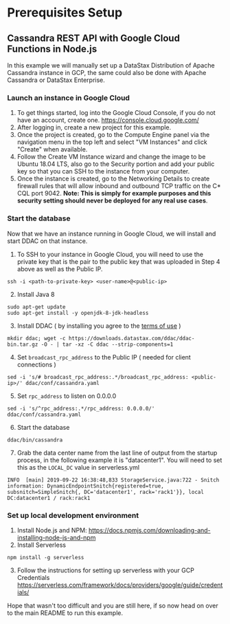 # Prerequisites Setup
## Cassandra REST API with Google Cloud Functions in Node.js

In this example we will manually set up a DataStax Distribution of Apache Cassandra instance in GCP, the same could also be done with Apache Cassandra or DataStax Enterprise.

### Launch an instance in Google Cloud

1. To get things started, log into the Google Cloud Console, if you do not have an account, create one. https://console.cloud.google.com/
2. After logging in, create a new project for this example.
3. Once the project is created, go to the Compute Engine panel via the navigation menu in the top left and select "VM Instances" and click "Create" when available.
4. Follow the Create VM Instance wizard and change the image to be Ubuntu 18.04 LTS, also go to the Security portion and add your public key so that you can SSH to the instance from your computer.
5. Once the instance is created, go to the Networking Details to create firewall rules that will allow inbound and outbound TCP traffic on the C* CQL port 9042. **Note: This is simply for example purposes and this security setting should never be deployed for any real use cases**.

### Start the database
Now that we have an instance running in Google Cloud, we will install and start DDAC on that instance.

1. To SSH to your instance in Google Cloud, you will need to use the private key that is the pair to the public key that was uploaded in Step 4 above as well as the Public IP.
```
ssh -i <path-to-private-key> <user-name>@<public-ip>
```
2. Install Java 8
```
sudo apt-get update 
sudo apt-get install -y openjdk-8-jdk-headless
```
3. Install DDAC ( by installing you agree to the [terms of use](https://www.datastax.com/legal/datastax-distribution-apache-cassandra-ddac-terms) )
```
mkdir ddac; wget -c https://downloads.datastax.com/ddac/ddac-bin.tar.gz -O - | tar -xz -C ddac --strip-components=1
```
4. Set `broadcast_rpc_address` to the Public IP ( needed for client connections )
```
sed -i 's/# broadcast_rpc_address:.*/broadcast_rpc_address: <public-ip>/' ddac/conf/cassandra.yaml
```
5. Set `rpc_address` to listen on 0.0.0.0
```
sed -i 's/^rpc_address:.*/rpc_address: 0.0.0.0/' ddac/conf/cassandra.yaml
```
6. Start the database
```
ddac/bin/cassandra
```
7. Grab the data center name from the last line of output from the startup process, in the following example it is "datacenter1". You will need to set this as the `LOCAL_DC` value in serverless.yml
```
INFO  [main] 2019-09-22 16:38:48,833 StorageService.java:722 - Snitch information: DynamicEndpointSnitch{registered=true, subsnitch=SimpleSnitch{, DC='datacenter1', rack='rack1'}}, local DC:datacenter1 / rack:rack1
```

### Set up local development environment
1. Install Node.js and NPM: https://docs.npmjs.com/downloading-and-installing-node-js-and-npm
2. Install Serverless
```
npm install -g serverless
```
3. Follow the instructions for setting up serverless with your GCP Credentials https://serverless.com/framework/docs/providers/google/guide/credentials/


Hope that wasn't too difficult and you are still here, if so now head on over to the main README to run this example.


